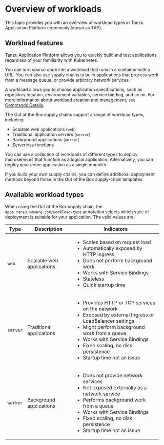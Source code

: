 # Overview of workloads

This topic provides you with an overview of workload types in Tanzu Application Platform
(commonly known as TAP).

## <a id="workload-features"></a> Workload features

Tanzu Application Platform allows you to quickly build and test applications regardless of your
familiarity with Kubernetes.

You can turn source code into a workload that runs in a container with a URL.
You can also use supply chains to build applications that process work from a message queue,
or provide arbitrary network services.

A workload allows you to choose application specifications, such as
repository location, environment variables, service binding, and so on.
For more information about workload creation and management, see
[Commands Details](../cli-plugins/apps/reference/reference.hbs.md).

The Out of the Box supply chains support a range of workload types, including

- Scalable web applications (`web`)
- Traditional application servers (`server`)
- Background applications (`worker`)
- Serverless functions

You can use a collection of workloads of different types to deploy microservices that function as a
logical application. Alternatively, you can deploy your entire application as a single monolith.

If you build your own supply chains, you can define additional deployment methods beyond those in
the Out of the Box supply-chain templates.

## <a id="types"></a> Available workload types

When using the Out of the Box supply chain, the `apps.tanzu.vmware.com/workload-type` annotation
selects which style of deployment is suitable for your application. The valid values are:

<table>
<thead>
<tr>
  <th>Type</th>
  <th>Description</th>
  <th>Indicators</th>
</tr>
</thead>
<tbody>
<tr>
  <td><code>web<code></td>
  <td>Scalable web applications</td>
  <td>
    <ul>
      <li>Scales based on request load</li>
      <li>Automatically exposed by HTTP Ingress</li>
      <li>Does not perform background work</li>
      <li>Works with Service Bindings</li>
      <li>Stateless</li>
      <li>Quick startup time</li>
    </ul>
  </td>
</tr>
<tr>
  <td><code>server<code></td>
  <td>Traditional applications</td>
  <td>
    <ul>
      <li>Provides HTTP or TCP services on the network</li>
      <li>Exposed by external Ingress or LoadBalancer settings</li>
      <li>Might perform background work from a queue</li>
      <li>Works with Service Bindings</li>
      <li>Fixed scaling, no disk persistence</li>
      <li>Startup time not an issue</li>
    </ul>
  </td>
</tr>
<tr>
  <td><code>worker<code></td>
  <td>Background applications</td>
  <td>
    <ul>
      <li>Does not provide network services</li>
      <li>Not exposed externally as a network service</li>
      <li>Performs background work from a queue</li>
      <li>Works with Service Bindings</li>
      <li>Fixed scaling, no disk persistence</li>
      <li>Startup time not an issue</li>
    </ul>
  </td>
</tr>
</tbody>
</table>
